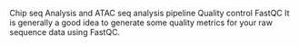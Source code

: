 Chip seq Analysis and ATAC seq analysis pipeline
Quality control
FastQC
It is generally a good idea to generate some quality metrics for your raw sequence data using FastQC.
